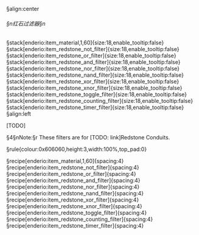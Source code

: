 §align:center
###### §n红石过滤器§n
§stack[enderio:item_material,1,60]{size:18,enable_tooltip:false}§stack[enderio:item_redstone_not_filter]{size:18,enable_tooltip:false}§stack[enderio:item_redstone_or_filter]{size:18,enable_tooltip:false}§stack[enderio:item_redstone_and_filter]{size:18,enable_tooltip:false}§stack[enderio:item_redstone_nor_filter]{size:18,enable_tooltip:false}§stack[enderio:item_redstone_nand_filter]{size:18,enable_tooltip:false}§stack[enderio:item_redstone_xor_filter]{size:18,enable_tooltip:false}§stack[enderio:item_redstone_xnor_filter]{size:18,enable_tooltip:false}§stack[enderio:item_redstone_toggle_filter]{size:18,enable_tooltip:false}§stack[enderio:item_redstone_counting_filter]{size:18,enable_tooltip:false}§stack[enderio:item_redstone_timer_filter]{size:18,enable_tooltip:false}
§align:left

[TODO]

§4§nNote:§r These filters are for [TODO: link]Redstone Conduits.

§rule{colour:0x606060,height:3,width:100%,top_pad:0}

§recipe[enderio:item_material,1,60]{spacing:4}
§recipe[enderio:item_redstone_not_filter]{spacing:4}
§recipe[enderio:item_redstone_or_filter]{spacing:4}
§recipe[enderio:item_redstone_and_filter]{spacing:4}
§recipe[enderio:item_redstone_nor_filter]{spacing:4}
§recipe[enderio:item_redstone_nand_filter]{spacing:4}
§recipe[enderio:item_redstone_xor_filter]{spacing:4}
§recipe[enderio:item_redstone_xnor_filter]{spacing:4}
§recipe[enderio:item_redstone_toggle_filter]{spacing:4}
§recipe[enderio:item_redstone_counting_filter]{spacing:4}
§recipe[enderio:item_redstone_timer_filter]{spacing:4}
